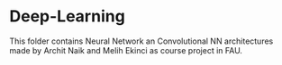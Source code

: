 # Deep-Learning

This folder contains Neural Network an Convolutional NN architectures made by Archit Naik and Melih Ekinci as course project in FAU.
